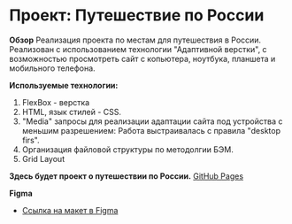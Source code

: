 # Проект: Путешествие по России

**Обзор**
Реализация проекта по местам для путешествия в России.
Реализован с использованием технологии "Адаптивной верстки", с возможностью просмотреть сайт с копьютера, ноутбука, планшета и мобильного телефона.

**Используемые технологии:**
1. FlexBox - верстка
2. HTML, язык стилей - CSS.
3. "Media" запросы для реализации адаптации сайта под устройства с меньшим разрешением: Работа выстраивалась с правила "desktop firs".
4. Организация файловой структуры по методолгии БЭМ.
5. Grid Layout

**Здесь будет проект о путешествии по России.**
[GitHub Pages](https://seliverstovdanila.github.io/russian-travel/)

**Figma**

* [Ссылка на макет в Figma](https://www.figma.com/file/5S2WSbEFL6awjVWJ0NWL8Q/Sprint-3_-Russia-_-desktop-mobile?node-id=28503%3A0)

